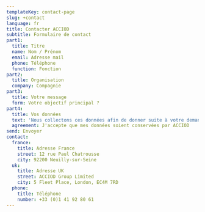 ```yaml
---
templateKey: contact-page
slug: +contact
language: fr
title: Contacter ACCIOD
subtitle: Formulaire de contact
part1:
  title: Titre
  name: Nom / Prénom
  email: Adresse mail
  phone: Téléphone
  function: Fonction
part2:
  title: Organisation
  company: Compagnie
part3: 
  title: Votre message
  form: Votre objectif principal ?
part4:
  title: Vos données
  text: 'Nous collectons ces données afin de donner suite à votre demande de contact ou d’informations. Ces données peuvent être conservées 3 ans pour éventuellement vous contacter ultérieurement dans le cadre de notre activité marketing et commerciale. En cas de consentement, vous pouvez exercer votre droit de retrait en utilisant le formulaire ci-dessus : '
  agreement: J'accepte que mes données soient conservées par ACCIOD
send: Envoyer
contact:
  france:
    title: Adresse France
    street: 12 rue Paul Chatrousse
    city: 92200 Neuilly-sur-Seine
  uk:
    title: Adresse UK
    street: ACCIOD Group Limited
    city: 5 Fleet Place, London, EC4M 7RD
  phone:
    title: Téléphone
    number: +33 (0)1 41 92 80 61
---
```

